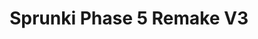 ---
slug: sprunki-phase-5-remake-v3-2000
title: Sprunki Phase 5 Remake V3
description: "Sprunki Phase 5 Remake V3 is an exciting online game. Play for free directly in your browser!"
icon: /images/popular_mods/Sprunki Phase 5 Remake V3.png
url: https://wowtbc.net/sprunkin/phase5-remakev3/index.html
previewImage: /images/popular_mods/Sprunki Phase 5 Remake V3.png
type: popular mods

# SEO配置
seo:
  title: "Sprunki Phase 5 Remake V3 - Play Free Online Game | Fun Browser Games"
  description: "Sprunki Phase 5 Remake V3 - Play this fun online game for free in your browser. No download required!"
  ogImage: "/images/popular_mods/Sprunki Phase 5 Remake V3.png"
  keywords: "sprunki-phase-5-remake-v3-2000, online game, browser game, free game, popular mods game, play online"

videoUrls:
  - https://www.youtube.com/embed/example1
  - https://www.youtube.com/embed/example2

whyPlay:
  title: "Why Play Sprunki Phase 5 Remake V3?"
  items:
    - "Immersive Gameplay: Sprunki Phase 5 Remake V3 offers an engaging and immersive gaming experience that will keep you entertained for hours"
    - "Challenging Levels: Test your skills with increasingly difficult challenges and obstacles"
    - "Beautiful Graphics: Enjoy stunning visuals and smooth animations that bring the game world to life"
    - "Regular Updates: New content and features are added regularly to keep the game fresh and exciting"
    - "Free to Play: Experience all the fun without spending a penny"
    - "Community Features: Connect with other players, share strategies, and compete for high scores"
    - "Cross-Platform: Play on any device with a web browser, no downloads required"

features:
  title: "Key Features of Sprunki Phase 5 Remake V3"
  image: "/images/popular_mods/Sprunki Phase 5 Remake V3.png"
  items:
    - "Intuitive Controls: Easy to learn controls make Sprunki Phase 5 Remake V3 accessible for players of all skill levels"
    - "Multiple Game Modes: Enjoy various gameplay options that provide different challenges and experiences"
    - "Character Customization: Personalize your gaming experience with unique characters and items"
    - "Achievement System: Complete special tasks to earn rewards and recognition"
    - "Leaderboards: Compete with players worldwide and see who can achieve the highest scores"

characteristics:
  title: "Game Characteristics"
  image: "/images/popular_mods/Sprunki Phase 5 Remake V3.png"
  items:
    - "Genre: Popular mods game with elements of strategy and skill"
    - "Difficulty: Suitable for both casual gamers and those seeking a challenge"
    - "Play Time: Quick sessions or extended gameplay, depending on your preference"
    - "Art Style: Vibrant and engaging visuals that enhance the gaming experience"
    - "Sound Design: Immersive audio that complements the gameplay perfectly"

info: "Sprunki Phase 5 Remake V3 is an exciting online game that offers players a unique and engaging gaming experience. With its intuitive controls, stunning visuals, and challenging gameplay, Sprunki Phase 5 Remake V3 provides hours of entertainment for players of all ages and skill levels. Whether you're looking for a quick gaming session during a break or an extended play session, Sprunki Phase 5 Remake V3 delivers an immersive experience that will keep you coming back for more. The game features multiple levels of increasing difficulty, ensuring that players are constantly challenged as they progress. With regular updates adding new content and features, Sprunki Phase 5 Remake V3 remains fresh and exciting, providing endless entertainment options for its growing community of players."

howToPlayIntro: "Welcome to Sprunki Phase 5 Remake V3! This guide will walk you through the basics and help you master the game. Whether you're a beginner or looking to improve your skills, these tips and instructions will enhance your gaming experience."

howToPlaySteps:
  - title: "Getting Started"
    description: "Begin your Sprunki Phase 5 Remake V3 adventure by familiarizing yourself with the controls. Use your keyboard or mouse to navigate through the game interface. The tutorial will guide you through the basic mechanics and help you understand the objectives."
  - title: "Understanding the Objectives"
    description: "In Sprunki Phase 5 Remake V3, your main goal is to progress through levels by completing specific objectives. Each level presents unique challenges that require different strategies and approaches."
  - title: "Mastering the Controls"
    description: "Practice using the controls to improve your precision and reaction time. Sprunki Phase 5 Remake V3 requires quick reflexes and strategic thinking to overcome obstacles and defeat opponents."
  - title: "Utilizing Power-ups"
    description: "Collect power-ups throughout the game to enhance your abilities and overcome difficult challenges. Each power-up offers unique advantages that can be crucial for success."
  - title: "Developing Strategies"
    description: "As you progress in Sprunki Phase 5 Remake V3, develop effective strategies for different scenarios. Analyze patterns, anticipate challenges, and adapt your approach to maximize your performance."

faq:
  title: "Frequently Asked Questions about Sprunki Phase 5 Remake V3"
  items:
    - question: "Is Sprunki Phase 5 Remake V3 free to play?"
      answer: "Yes, Sprunki Phase 5 Remake V3 is completely free to play directly in your web browser. No downloads or purchases are required to enjoy the full game experience."
    - question: "Can I play Sprunki Phase 5 Remake V3 on mobile devices?"
      answer: "Yes, Sprunki Phase 5 Remake V3 is optimized for both desktop and mobile play. You can enjoy the game on any device with a web browser and internet connection."
    - question: "Are there any in-game purchases?"
      answer: "While Sprunki Phase 5 Remake V3 is free to play, there may be optional in-game purchases available for cosmetic items or additional features that don't affect core gameplay."
    - question: "How often is Sprunki Phase 5 Remake V3 updated?"
      answer: "The developers regularly update Sprunki Phase 5 Remake V3 with new content, features, and improvements based on player feedback and game performance."
    - question: "Can I play Sprunki Phase 5 Remake V3 offline?"
      answer: "Currently, Sprunki Phase 5 Remake V3 requires an internet connection to play as it's a browser-based online game."
    - question: "Is Sprunki Phase 5 Remake V3 suitable for children?"
      answer: "Yes, Sprunki Phase 5 Remake V3 is designed to be family-friendly and suitable for players of all ages."
    - question: "How do I report bugs or issues?"
      answer: "If you encounter any problems while playing Sprunki Phase 5 Remake V3, you can report them through the game's support page or contact the developers directly through their website."
    - question: "Still Have Questions?"
      answer: "If you have additional questions about Sprunki Phase 5 Remake V3 that aren't covered in this FAQ, please visit our support center or contact our customer service team for assistance."
---